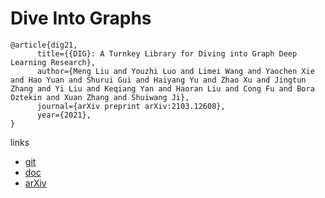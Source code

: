 # Dive Into Graphs

```
@article{dig21,
      title={{DIG}: A Turnkey Library for Diving into Graph Deep Learning Research}, 
      author={Meng Liu and Youzhi Luo and Limei Wang and Yaochen Xie and Hao Yuan and Shurui Gui and Haiyang Yu and Zhao Xu and Jingtun Zhang and Yi Liu and Keqiang Yan and Haoran Liu and Cong Fu and Bora Oztekin and Xuan Zhang and Shuiwang Ji},
      journal={arXiv preprint arXiv:2103.12608},
      year={2021},
}
```

links
- [git](https://github.com/divelab/DIG)
- [doc](https://diveintographs.readthedocs.io/en/latest/)
- [arXiv](https://arxiv.org/abs/2103.12608)
